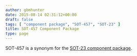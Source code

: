 ```yaml
---
author: gbmhunter
date: 2015-08-14 02:31:12+00:00
draft: false
tags: [ "component package", "SOT-457", "SOT-23" ]
title: SOT-457 Component Package
type: page
---
```


SOT-457 is a synonym for the [SOT-23 component package](/pcb-design/component-packages/sot-23-component-package/).
